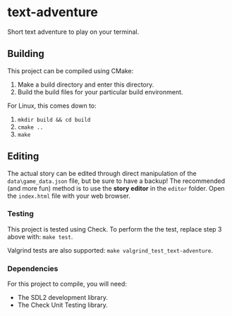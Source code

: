 # text-adventure
Short text adventure to play on your terminal.

## Building
This project can be compiled using CMake:
1. Make a build directory and enter this directory.
2. Build the build files for your particular build environment.

For Linux, this comes down to:
1. `mkdir build && cd build`
2. `cmake ..`
3. `make`

## Editing
The actual story can be edited through direct manipulation of the `data\game_data.json` file, but be sure to have a backup!
The recommended (and more fun) method is to use the **story editor** in the `editor` folder.
Open the `index.html` file with your web browser.

### Testing
This project is tested using Check. To perform the the test, replace step 3 above with: `make test`.

Valgrind tests are also supported: `make valgrind_test_text-adventure`.

### Dependencies
For this project to compile, you will need:
- The SDL2 development library.
- The Check Unit Testing library.
